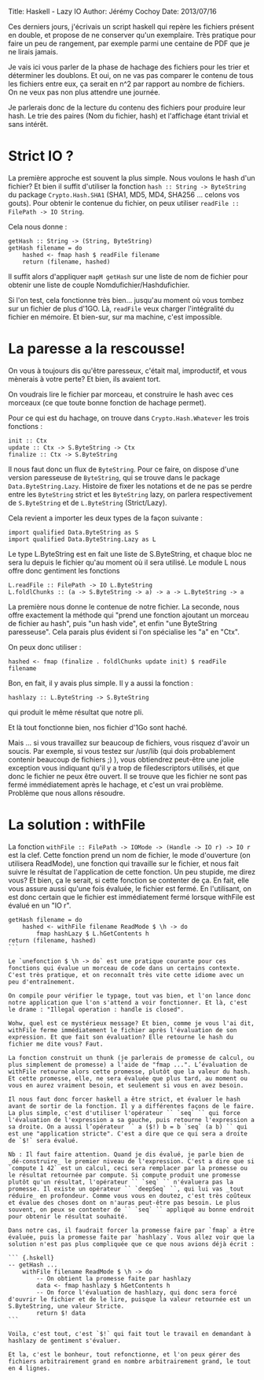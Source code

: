 ﻿Title: Haskell - Lazy IO
Author: Jérémy Cochoy
Date: 2013/07/16

Ces derniers jours, j'écrivais un script haskell qui repère les fichiers présent en double, et propose de ne conserver qu'un exemplaire. Très pratique pour faire un peu de rangement, par exemple parmi une centaine de PDF que je ne lirais jamais.

Je vais ici vous parler de la phase de hachage des fichiers pour les trier et déterminer les doublons. Et oui, on ne vas pas comparer le contenu de tous les fichiers entre eux, ça serait en n^2 par rapport au nombre de fichiers. On ne veux pas non plus attendre une journée.

Je parlerais donc de la lecture du contenu des fichiers pour produire leur hash. Le trie des paires (Nom du fichier, hash) et l'affichage étant trivial et sans intérêt.

Strict IO ?
===========

La première approche est souvent la plus simple. Nous voulons le hash d'un fichier? Et bien il suffit d'utiliser la fonction `hash :: String -> ByteString` du package `Crypto.Hash.SHA1` (SHA1, MD5, MD4, SHA256 ... celons vos gouts). Pour obtenir le contenue du fichier, on peux utiliser `readFile :: FilePath -> IO String`.

Cela nous donne :
``` {.haskell}
getHash :: String -> (String, ByteString)
getHash filename = do
    hashed <- fmap hash $ readFile filename
    return (filename, hashed)
```

Il suffit alors d'appliquer `mapM getHash` sur une liste de nom de fichier pour obtenir une liste de couple Nomdufichier/Hashdufichier.

Si l'on test, cela fonctionne très bien... jusqu'au moment où vous tombez sur un fichier de plus d'1GO. Là, `readFile` veux charger l'intégralité du fichier en mémoire. Et bien-sur, sur ma machine, c'est impossible.

La paresse a la rescousse!
==========================

On vous à toujours dis qu'être paresseux, c'était mal, improductif, et vous mènerais à votre perte? Et bien, ils avaient tort.

On voudrais lire le fichier par morceau, et construire le hash avec ces morceaux (ce que toute bonne fonction de hachage permet).

Pour ce qui est du hachage, on trouve dans `Crypto.Hash.Whatever` les trois fonctions :
``` {.haskell}
init :: Ctx
update :: Ctx -> S.ByteString -> Ctx
finalize :: Ctx -> S.ByteString
```

Il nous faut donc un flux de `ByteString`. Pour ce faire, on dispose d'une version paresseuse de `ByteString`, qui se trouve dans le package `Data.ByteString.Lazy`. Histoire de fixer les notations et de ne pas se perdre entre les `ByteString` strict et les `ByteString` lazy, on parlera respectivement de `S.ByteString` et de `L.ByteString` (Strict/Lazy).

Cela revient a importer les deux types de la façon suivante :
``` {.haskell}
import qualified Data.ByteString as S
import qualified Data.ByteString.Lazy as L
```

Le type L.ByteString est en fait une liste de S.ByteString, et chaque bloc ne sera lu depuis le fichier qu'au moment où il sera utilisé. Le module L nous offre donc gentiment les fonctions
``` {.haskell}
L.readFile :: FilePath -> IO L.ByteString
L.foldlChunks :: (a -> S.ByteString -> a) -> a -> L.ByteString -> a
```

La première nous donne le contenue de notre fichier. La seconde, nous offre exactement la méthode qui "prend une fonction ajoutant un morceau de fichier au hash", puis "un hash vide", et enfin "une ByteString paresseuse". Cela parais plus évident si l'on spécialise les "a" en "Ctx".

On peux donc utiliser :
``` {.haskell}
hashed <- fmap (finalize . foldlChunks update init) $ readFile filename
```

Bon, en fait, il y avais plus simple. Il y a aussi la fonction :
``` {.haskell}
hashlazy :: L.ByteString -> S.ByteString
```
qui produit le même résultat que notre pli.

Et là tout fonctionne bien, nos fichier d'1Go sont haché.

Mais ... si vous travaillez sur beaucoup de fichiers, vous risquez d'avoir un soucis. Par exemple, si vous testez sur /usr/lib (qui dois probablement contenir beaucoup de fichiers ;) ), vous obtiendrez peut-être une jolie exception vous indiquant qu'il y a trop de filedescriptors utilisés, et que donc le fichier ne peux être ouvert.
Il se trouve que les fichier ne sont pas fermé immédiatement après le hachage, et c'est un vrai problème. Problème que nous allons résoudre.

La solution : withFile
======================

La fonction `withFile :: FilePath -> IOMode -> (Handle -> IO r) -> IO r` est la clef. Cette fonction prend un nom de fichier, le mode d'ouverture (on utilisera ReadMode), une fonction qui travaille sur le fichier, et nous fait suivre le résultat de l'application de cette fonction. Un peu stupide, me direz vous? Et bien, ça le serait, si cette fonction se contenter de ça. En fait, elle vous assure aussi qu'une fois évaluée, le fichier est fermé. En l'utilisant, on est donc certain que le fichier est immédiatement fermé lorsque withFile est évalué en un "IO r".

```` {.haskell}
getHash filename = do
    hashed <- withFile filename ReadMode $ \h -> do
        fmap hashLazy $ L.hGetContents h
return (filename, hashed)
```

Le `unefonction $ \h -> do` est une pratique courante pour ces fonctions qui évalue un morceau de code dans un certains contexte. C'est très pratique, et on reconnaît très vite cette idiome avec un peu d'entraînement.

On compile pour vérifier le typage, tout vas bien, et l'on lance donc notre application que l'on s'attend a voir fonctionner. Et là, c'est le drame : "Illegal operation : handle is closed".

Wohw, quel est ce mystérieux message? Et bien, comme je vous l'ai dit, withFile ferme immédiatement le fichier après l'évaluation de son expression. Et que fait son évaluation? Elle retourne le hash du fichier me dite vous? Faut.

La fonction construit un thunk (je parlerais de promesse de calcul, ou plus simplement de promesse) a l'aide de "fmap ...". L’évaluation de withFile retourne alors cette promesse, plutôt que la valeur du hash. Et cette promesse, elle, ne sera évaluée que plus tard, au moment ou vous en aurez vraiment besoin, et seulement si vous en avez besoin.

Il nous faut donc forcer haskell a être strict, et évaluer le hash avant de sortir de la fonction. Il y a différentes façons de le faire. La plus simple, c'est d'utiliser l'opérateur `` `seq` `` qui force l'évaluation de l'expression a sa gauche, puis retourne l'expression a sa droite. On a aussi l’opérateur `` a ($!) b = b `seq` (a b) `` qui est une "application stricte". C'est a dire que ce qui sera a droite de `$!` sera évalué. 

Nb : Il faut faire attention. Quand je dis évalué, je parle bien de _dé-construire_ le premier niveau de l'expression. C'est a dire que si `compute 1 42` est un calcul, ceci sera remplacer par la promesse ou le résultat retournée par compute. Si compute produit une promesse plutôt qu'un résultat, l'opérateur `` `seq` `` n'évaluera pas la promesse. Il existe un opérateur `` `deepSeq` ``, qui lui vas _tout réduire_ en profondeur. Comme vous vous en doutez, c'est très coûteux et évalue des choses dont on n'auras peut-être pas besoin. Le plus souvent, on peux se contenter de `` `seq` `` appliqué au bonne endroit pour obtenir le résultat souhaité. 

Dans notre cas, il faudrait forcer la promesse faire par `fmap` a être évaluée, puis la promesse faite par `hashlazy`. Vous allez voir que la solution n'est pas plus compliquée que ce que nous avions déjà écrit :

``` {.hskell}
-- getHash ...
    withFile filename ReadMode $ \h -> do
        -- On obtient la promesse faite par hashlazy
        data <- fmap hashlazy $ hGetContents h
        -- On force l'évaluation de hashlazy, qui donc sera forcé d'ouvrir le fichier et de le lire, puisque la valeur retournée est un S.ByteString, une valeur Stricte.
        return $! data
```

Voila, c'est tout, c'est `$!` qui fait tout le travail en demandant à hashlazy de gentiment s'évaluer.

Et la, c'est le bonheur, tout refonctionne, et l'on peux gérer des fichiers arbitrairement grand en nombre arbitrairement grand, le tout en 4 lignes.
